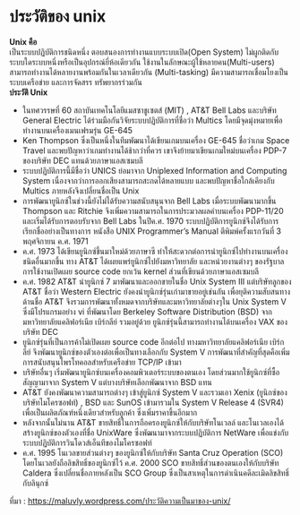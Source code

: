# ประวัติของ unix
**Unix คือ**  
เป็นระบบปฏิบัติการชนิดหนึ่ง ตอบสนองการทำงานแบบระบบเปิด(Open System) ไม่ผูกติดกับระบบใดระบบหนึ่งหรือเป็นอุปกรณ์ยี่ห้อเดียวกัน ใช้งานในลักษณะผู้ใช้หลายคน(Multi-users) สามารถทำงานได้หลายงานพร้อมกันในเวลาเดียวกัน (Multi-tasking) มีความสามารถเชื่อมโยงเป็นระบบเครือข่าย และการจัดสรร ทรัพยากรร่วมกัน  
**ประวัติ Unix**

-   ในทศวรรษที่ 60 สถาบันเทคโนโลยีแมสซาชูเซตส์ (MIT) , AT&T Bell Labs และบริษัท General Electric ได้ร่วมมือกันวิจัยระบบปฏิบัติการที่ชื่อว่า Multics โดยมีจุดมุ่งหมายเพื่อทำงานบนเครื่องเมนเฟรมรุ่น GE-645
-   Ken Thompson ซึ่งเป็นหนึ่งในทีมพัฒนาได้เขียนเกมบนเครื่อง GE-645 ชื่อว่าเกม Space Travel และพบปัญหาว่าเกมทำงานได้ช้ากว่าที่ควร เขาจึงย้ายมาเขียนเกมใหม่บนเครื่อง PDP-7 ของบริษัท DEC แทนด้วยภาษาแอสเซมบลี
-   ระบบปฏิบัติการนี้มีชื่อว่า UNICS ย่อมาจาก Uniplexed Information and Computing System เนื่องจากว่าการออกเสียงสามารถสะกดได้หลายแบบ และพบปัญหาชื่อใกล้เคียงกับ Multics ภายหลังจึงเปลี่ยนชื่อเป็น Unix
-   การพัฒนายูนิกซ์ในช่วงนี้ยังไม่ได้รับความสนับสนุนจาก Bell Labs เมื่อระบบพัฒนามากขึ้น Thompson และ Ritchie จึงเพิ่มความสามารถในการประมวลผลคำบนเครื่อง PDP-11/20 และเริ่มได้รับการตอบรับจาก Bell Labs ในปีค.ศ. 1970 ระบบปฏิบัติการยูนิกซ์จึงได้รับการเรียกชื่ออย่างเป็นทางการ หนังสือ UNIX Programmer’s Manual ตีพิมพ์ครั้งแรกวันที่ 3 พฤศจิกายน ค.ศ. 1971
-   ค.ศ. 1973 ได้เขียนยูนิกซ์ขึ้นมาใหม่ด้วยภาษาซี ทำให้สะดวกต่อการนำยูนิกซ์ไปทำงานบนเครื่องชนิดอื่นมากขึ้น ทาง AT&T ได้เผยแพร่ยูนิกซ์ไปยังมหาวิทยาลัย และหน่วยงานต่างๆ ของรัฐบาล การใช้งานเปิดเผย source code ยกเว้น kernel ส่วนที่เขียนด้วยภาษาแอสเซมบลี
-   ค.ศ. 1982 AT&T นำยูนิกซ์ 7 มาพัฒนาและออกขายในชื่อ Unix System III แต่บริษัทลูกของ AT&T ชื่อว่า Western Electric ยังคงนำยูนิกซ์รุ่นเก่ามาขายอยู่เช่นกัน เพื่อยุติความสับสนทางด้านชื่อ AT&T จึงรวมการพัฒนาทั้งหมดจากบริษัทและมหาวิทยาลัยต่างๆใน Unix System V ซึ่งมีโปรแกรมอย่าง vi ที่พัฒนาโดย Berkeley Software Distribution (BSD) จากมหาวิทยาลัยแคลิฟอร์เนีย เบิร์กลีย์ รวมอยู่ด้วย ยูนิกซ์รุ่นนี้สามารถทำงานได้บนเครื่อง VAX ของบริษัท DEC
-   ยูนิกซ์รุ่นที่เป็นการค้าไม่เปิดเผย source code อีกต่อไป ทางมหาวิทยาลัยแคลิฟอร์เนีย เบิร์กลีย์ จึงพัฒนายูนิกซ์ของตัวเองต่อเพื่อเป็นทางเลือกกับ System V การพัฒนาที่สำคัญที่สุดคือเพิ่มการสนับสนุนโพรโทคอลสำหรับเครือข่าย TCP/IP เข้ามา
-   บริษัทอื่นๆ เริ่มพัฒนายูนิกซ์บนเครื่องคอมพิวเตอร์ระบบของตนเอง โดยส่วนมากใช้ยูนิกซ์ที่ซื้อสัญญามาจาก System V แต่บางบริษัทเลือกพัฒนาจาก BSD แทน
-   AT&T ยังคงพัฒนาความสามารถต่างๆ เข้าสู่ยูนิกซ์ System V และรวมเอา Xenix (ยูนิกซ์ของบริษัทไมโครซอฟท์) , BSD และ SunOS เข้ามารวมใน System V Release 4 (SVR4) เพื่อเป็นผลิตภัณฑ์หนึ่งเดียวสำหรับลูกค้า ซึ่งเพิ่มราคาขึ้นอีกมาก
-   หลังจากนั้นไม่นาน AT&T ขายสิทธิ์ในการถือครองยูนิกซ์ให้กับบริษัทโนเวลล์ และโนเวลเองได้สร้างยูนิกซ์ของตัวเองที่ชื่อ UnixWare ซึ่งพัฒนามาจากระบบปฏิบัติการ NetWare เพื่อแข่งกับระบบปฏิบัติการวินโดวส์เอ็นทีของไมโครซอฟท์
-   ค.ศ. 1995 โนเวลขายส่วนต่างๆ ของยูนิกซ์ให้กับบริษัท Santa Cruz Operation (SCO) โดยโนเวลยังถือลิขสิทธิ์ของยูนิกซ์ไว้ ค.ศ. 2000 SCO ขายสิทธิ์ส่วนของตนเองให้กับบริษัท Caldera ซึ่งเปลี่ยนชื่อภายหลังเป็น SCO Group ซึ่งเป็นสาเหตุในการดำเนินคดีละเมิดลิขสิทธิ์กับลินุกซ์

ที่มา : https://maluvly.wordpress.com/ประวัติความเป็นมาของ-unix/